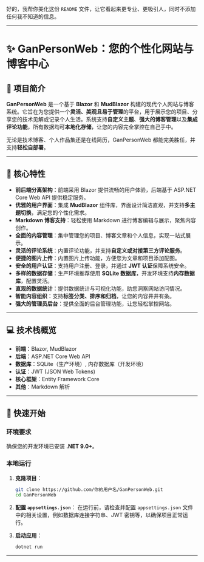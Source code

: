 好的，我帮你美化这份 `README` 文件，让它看起来更专业、更吸引人，同时不添加任何我不知道的信息。

---

# ✨ GanPersonWeb：您的个性化网站与博客中心

## 🚀 项目简介

**GanPersonWeb** 是一个基于 **Blazor** 和 **MudBlazor** 构建的现代个人网站与博客系统。它旨在为您提供一个**灵活、美观且易于管理**的平台，用于展示您的项目、分享您的技术见解或记录个人生活。系统支持**自定义主题**、**强大的博客管理**以及**集成评论功能**，所有数据均可**本地化存储**，让您的内容完全掌控在自己手中。

无论是技术博客、个人作品集还是在线简历，GanPersonWeb 都能完美胜任，并支持**轻松自部署**。

---

## 🌟 核心特性

* **前后端分离架构**：前端采用 Blazor 提供流畅的用户体验，后端基于 ASP.NET Core Web API 提供稳定服务。
* **优雅的用户界面**：集成 **MudBlazor** 组件库，界面设计简洁直观，并支持**多主题切换**，满足您的个性化需求。
* **Markdown 博客支持**：轻松使用 Markdown 进行博客编辑与展示，聚焦内容创作。
* **全面的内容管理**：集中管理您的项目、博客文章和个人信息，实现一站式展示。
* **灵活的评论系统**：内置评论功能，并支持**自定义或对接第三方评论服务**。
* **便捷的图片上传**：内置图片上传功能，方便您为文章和项目添加配图。
* **安全的用户认证**：支持用户注册、登录，并通过 **JWT 认证**保障系统安全。
* **多样的数据存储**：生产环境推荐使用 **SQLite 数据库**，开发环境支持**内存数据库**，配置灵活。
* **直观的数据统计**：提供数据统计与可视化功能，助您洞察网站访问情况。
* **智能内容组织**：支持**标签分类、排序和归档**，让您的内容井井有条。
* **强大的管理员后台**：提供全面的后台管理功能，让您轻松掌控网站。

---

## 💻 技术栈概览

* **前端**：Blazor, MudBlazor
* **后端**：ASP.NET Core Web API
* **数据库**：SQLite（生产环境）, 内存数据库（开发环境）
* **认证**：JWT (JSON Web Tokens)
* **核心框架**：Entity Framework Core
* **其他**：Markdown 解析

---

## 🚀 快速开始

### 环境要求

确保您的开发环境已安装 **.NET 9.0+**。

### 本地运行

1.  **克隆项目**：

    ```bash
    git clone https://github.com/你的用户名/GanPersonWeb.git
    cd GanPersonWeb
    ```

2.  **配置 `appsettings.json`**：
    在运行前，请检查并配置 `appsettings.json` 文件中的相关设置，例如数据库连接字符串、JWT 密钥等，以确保项目正常运行。

3.  **启动应用**：

    ```bash
    dotnet run
    ```

---